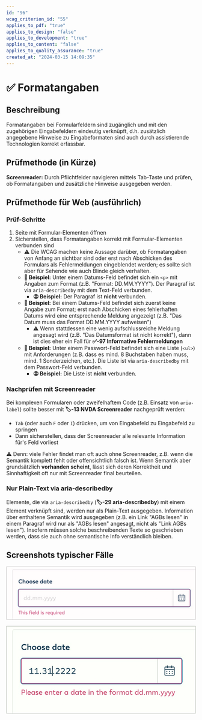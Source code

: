 ```yaml
---
id: "96"
wcag_criterion_id: "55"
applies_to_pdf: "true"
applies_to_design: "false"
applies_to_development: "true"
applies_to_content: "false"
applies_to_quality_assurance: "true"
created_at: "2024-03-15 14:09:35"
---
```


# ✅ Formatangaben

## Beschreibung

Formatangaben bei Formularfeldern sind zugänglich und mit den zugehörigen Eingabefeldern eindeutig verknüpft, d.h. zusätzlich angegebene Hinweise zu Eingabeformaten sind auch durch assistierende Technologien korrekt erfassbar.

## Prüfmethode (in Kürze)

**Screenreader:** Durch Pflichtfelder navigieren mittels Tab-Taste und prüfen, ob Formatangaben und zusätzliche Hinweise ausgegeben werden.

## Prüfmethode für Web (ausführlich)

### Prüf-Schritte

1. Seite mit Formular-Elementen öffnen
1. Sicherstellen, dass Formatangaben korrekt mit Formular-Elementen verbunden sind
    - ⚠️ Die WCAG machen keine Aussage darüber, ob Formatangaben von Anfang an sichtbar sind oder erst nach Abschicken des Formulars als Fehlermeldungen eingeblendet werden; es sollte sich aber für Sehende wie auch Blinde gleich verhalten.
    - **🙂 Beispiel:** Unter einem Datums-Feld befindet sich ein `<p>` mit Angaben zum Format (z.B. "Format: DD.MM.YYYY"). Der Paragraf ist via `aria-describedby` mit dem Text-Feld verbunden.
        - **😡 Beispiel:** Der Paragraf ist **nicht** verbunden.
    - **🙂 Beispiel:** Bei einem Datums-Feld befindet sich zuerst keine Angabe zum Format; erst nach Abschicken eines fehlerhaften Datums wird eine entsprechende Meldung angezeigt (z.B. "Das Datum muss das Format DD.MM.YYYY aufweisen")
        - ⚠️ Wenn stattdessen eine wenig aufschlussreiche Meldung angesagt wird (z.B. "Das Datumsformat ist nicht korrekt"), dann ist dies eher ein Fall für **✅-97 Informative Fehlermeldungen**
    - **🙂 Beispiel:** Unter einem Passwort-Feld befindet sich eine Liste (`<ul>`) mit Anforderungen (z.B. dass es mind. 8 Buchstaben haben muss, mind. 1 Sonderzeichen, etc.). Die Liste ist via `aria-describedby` mit dem Passwort-Feld verbunden.
        - **😡 Beispiel:** Die Liste ist **nicht** verbunden.

### Nachprüfen mit Screenreader

Bei komplexen Formularen oder zweifelhaftem Code (z.B. Einsatz von `aria-label`) sollte besser mit **🏷️-13 NVDA Screenreader** nachgeprüft werden:

- `Tab` (oder auch `F` oder `I`) drücken, um von Eingabefeld zu Eingabefeld zu springen
- Dann sicherstellen, dass der Screenreader alle relevante Information für's Feld vorliest

⚠️ Denn: viele Fehler findet man oft auch ohne Screenreader, z.B. wenn die Semantik komplett fehlt oder offensichtlich falsch ist. Wenn Semantik aber grundsätzlich **vorhanden scheint**, lässt sich deren Korrektheit und Sinnhaftigkeit oft nur mit Screenreader final beurteilen.

### Nur Plain-Text via aria-describedby

Elemente, die via `aria-describedby` (**🏷️-29 aria-describedby**) mit einem Element verknüpft sind, werden nur als Plain-Text ausgegeben. Information über enthaltene Semantik wird ausgegeben (z.B. ein Link "AGBs lesen" in einem Paragraf wird nur als "AGBs lesen" angesagt, nicht als "Link AGBs lesen"). Insofern müssen solche beschreibenden Texte so geschrieben werden, dass sie auch ohne semantische Info verständlich bleiben.

## Screenshots typischer Fälle

![Datumsformat wird als Placeholder angegeben](images/datumsformat-wird-als-placeholder-angegeben.png)

![Datumsformat wird als Fehlermeldung angegeben](images/datumsformat-wird-als-fehlermeldung-angegeben.png)